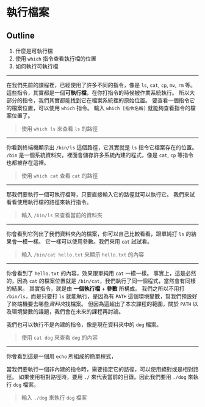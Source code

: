 # 執行檔案

## Outline

1. 什麼是可執行檔
2. 使用 `which` 指令查看執行檔的位置
3. 如何執行可執行檔

---

在我們先前的課程裡，已經使用了許多不同的指令，像是 `ls`, `cat`, `cp`, `mv`, `rm` 等。
這些指令，其實都是一個**可執行檔**，在你打指令的時候被作業系統執行。
所以大部分的指令，我們其實都能找到它在檔案系統裡的原始位置。
要查看一個指令它的檔案位置，可以使用 `which` 指令。
輸入 `which [指令名稱]` 就能夠查看指令的檔案位置了。

> 使用 `which ls` 來查看 `ls` 的路徑

---

你看到終端機顯示出 `/bin/ls` 這個路徑，它其實就是 `ls` 指令它檔案存在的位置。
`/bin` 是一個系統資料夾，裡面會儲存許多系統內建的程式，像是 `cat`, `cp` 等指令也都被存在這裡。

> 使用 `which cat` 查看 `cat` 的路徑

---

那我們要執行一個可執行檔時，只要直接輸入它的路徑就可以執行它。
我們來試看看使用執行檔的路徑來執行指令。

> 輸入 `/bin/ls` 來查看當前的資料夾

---

你會看到它列出了我們資料夾內的檔案，你可以自己比較看看，跟單純打 `ls` 的結果會一模一樣。
它一樣可以使用參數。我們來用 `cat` 試試看。

> 輸入 `/bin/cat hello.txt` 來顯示 `hello.txt` 的內容

---

你會看到了 `hello.txt` 的內容，效果跟單純用 `cat` 一模一樣。
事實上，這是必然的，因為 `cat` 的檔案位置就是 `/bin/cat`，我們執行了同一個程式，當然會有同樣的結果。
其實指令，就是由 **一個執行檔** + **參數** 所構成。
我們之所以不用打 `/bin/ls`，而是只要打 `ls` 就能執行，是因為有 `PATH` 這個環境變數，幫我們預設好了終端機要去哪些*資料夾*找檔案。
但因為這超出了本次課程的範圍，關於 `PATH` 以及環境變數的議題，我們會在未來的課程再討論。

我們也可以執行不是內建的指令，像是現在資料夾中的 `dog` 檔案。

> 使用 `cat dog` 來查看 `dog` 的內容

---

你會看到這是一個用 `echo` 所組成的簡單程式，

當我們要執行一個非內建的指令時，需要指定它的路徑，可以使用絕對或是相對路徑。
如果使用相對路徑時，要用 `./` 來代表當前的目錄。因此我們要用 `./dog` 來執行 `dog` 檔案。

> 輸入 `./dog` 來執行 `dog` 檔案
